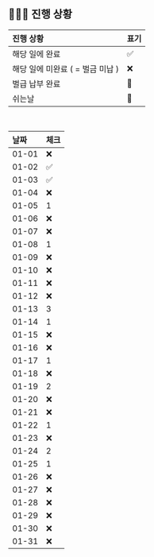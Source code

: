 ## 🧑🏻‍💻 진행 상황

| 진행 상황            | 표기  |
|:-----------------|:----|
| 해당 일에 완료      | ✅   |
| 해당 일에 미완료 ( = 벌금 미납 )    | ❌   |
| 벌급 납부 완료 | 🔺 |
| 쉬는날 | 🥳 |


<br>

| 날짜  | 체크 |
|:------|:----|
| 01-01 | ❌|
| 01-02 | ✅ |
| 01-03 | ✅ |
| 01-04 | ❌ |
| 01-05 | 1 |
| 01-06 | ❌ |
| 01-07 | ❌ |
| 01-08 | 1 |
| 01-09 | ❌ |
| 01-10 | ❌ |
| 01-11 | ❌ |
| 01-12 | ❌ |
| 01-13 | 3 |
| 01-14 | 1 |
| 01-15 | ❌ |
| 01-16 | ❌ |
| 01-17 | 1 |
| 01-18 | ❌ |
| 01-19 | 2 |
| 01-20 | ❌ |
| 01-21 | ❌ |
| 01-22 | 1 |
| 01-23 | ❌ |
| 01-24 | 2 |
| 01-25 | 1 |
| 01-26 | ❌ |
| 01-27 | ❌ |
| 01-28 | ❌ |
| 01-29 | ❌ |
| 01-30 | ❌ |
| 01-31 | ❌ |
